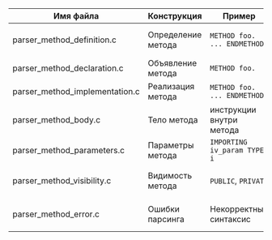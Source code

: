 | Имя файла                        | Конструкция        | Пример                       | Поддерживается | Комментарий                     |
| -------------------------------- | ------------------ | ---------------------------- | -------------- | ------------------------------- |
| parser\_method\_definition.c     | Определение метода | `METHOD foo. ... ENDMETHOD.` | ✅              | Полная реализация метода        |
| parser\_method\_declaration.c    | Объявление метода  | `METHOD foo.`                | ✅              | Объявление без тела             |
| parser\_method\_implementation.c | Реализация метода  | `METHOD foo. ... ENDMETHOD.` | ✅              | Парсинг тела метода             |
| parser\_method\_body.c           | Тело метода        | инструкции внутри метода     | ✅              | Поддержка содержимого           |
| parser\_method\_parameters.c     | Параметры метода   | `IMPORTING iv_param TYPE i`  | ✅              | Полный разбор параметров        |
| parser\_method\_visibility.c     | Видимость метода   | `PUBLIC`, `PRIVATE`          | ✅              | Обработка модификаторов доступа |
| parser\_method\_error.c          | Ошибки парсинга    | Некорректный синтаксис       | ✅              | Обработка и отчет об ошибках    |
